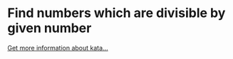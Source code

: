 Find numbers which are divisible by given number
=
[Get more information about kata...](https://www.codewars.com//kata/55edaba99da3a9c84000003b)